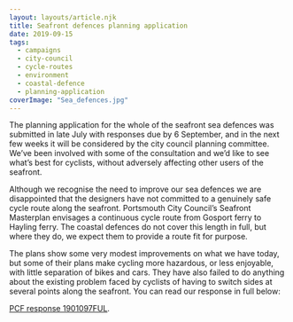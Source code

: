 ```yaml
---
layout: layouts/article.njk
title: Seafront defences planning application
date: 2019-09-15
tags:  
  - campaigns
  - city-council
  - cycle-routes
  - environment 
  - coastal-defence
  - planning-application
coverImage: "Sea_defences.jpg"
---
```


The planning application for the whole of the seafront sea defences was submitted in late July with responses due by 6 September, and in the next few weeks it will be considered by the city council planning committee. We’ve been involved with some of the consultation and we’d like to see what’s best for cyclists, without adversely affecting other users of the seafront.

Although we recognise the need to improve our sea defences we are disappointed that the designers have not committed to a genuinely safe cycle route along the seafront. Portsmouth City Council’s Seafront Masterplan envisages a continuous cycle route from Gosport ferry to Hayling ferry. The coastal defences do not cover this length in full, but where they do, we expect them to provide a route fit for purpose.

The plans show some very modest improvements on what we have today, but some of their plans make cycling more hazardous, or less enjoyable, with little separation of bikes and cars. They have also failed to do anything about the existing problem faced by cyclists of having to switch sides at several points along the seafront. You can read our response in full below:

[PCF response 1901097FUL](http://www.printsink.co.uk/pcf/wp-content/uploads/2019/09/PCF-response-1901097FUL.pdf).
